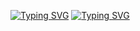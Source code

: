 [![Typing SVG](https://readme-typing-svg.demolab.com?font=Fira+Code&size=25&duration=2000&pause=500&color=03F700&multiline=true&width=435&lines=Loading%3A+)](https://git.io/typing-svg) [![Typing SVG](https://readme-typing-svg.demolab.com?font=Fira+Code&size=25&duration=2000&pause=500&color=03F700&multiline=true&width=435&lines=%23%23%23%23%23%23%23%23%23%23%23%23%23%23%23%23%23)](https://git.io/typing-svg)
